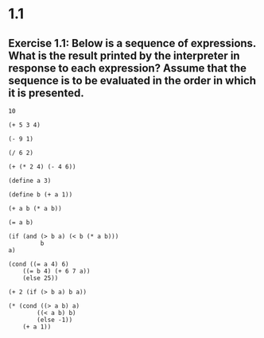 # 1.1

## Exercise 1.1: Below is a sequence of expressions. What is the result printed by the interpreter in response to each expression? Assume that the sequence is to be evaluated in the order in which it is presented.

```text
10
```

```text
(+ 5 3 4)
```

```text
(- 9 1)
```

```text
(/ 6 2)
```

```text
(+ (* 2 4) (- 4 6))
```

```text
(define a 3)
```

```text
(define b (+ a 1))
```

```text
(+ a b (* a b))
```

```text
(= a b)
```

```text
(if (and (> b a) (< b (* a b)))
         b
a)
```

```text
(cond ((= a 4) 6)
    ((= b 4) (+ 6 7 a))
    (else 25))
```

```text
(+ 2 (if (> b a) b a))
```

```text
(* (cond ((> a b) a)
        ((< a b) b)
        (else -1)) 
    (+ a 1))
```

